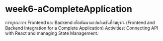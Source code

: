 # week6-aCompleteApplication
การบูรณาการ Frontend และ Backend เพื่อพัฒนาแอปพลิเคชันที่สมบูรณ์ (Frontend and Backend Integration for a Complete Application)  Activities: Connecting API with React and managing State Management.
